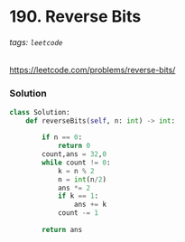 # 190. Reverse Bits
###### tags: `leetcode`
https://leetcode.com/problems/reverse-bits/
### Solution
```python
class Solution:
    def reverseBits(self, n: int) -> int:
        
        if n == 0:
            return 0
        count,ans = 32,0
        while count != 0:
            k = n % 2
            n = int(n/2)
            ans *= 2
            if k == 1:
                ans += k
            count -= 1
    
        return ans
```

